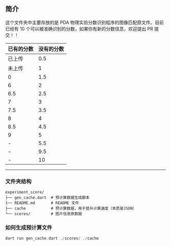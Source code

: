 ## 简介

这个文件夹中主要存放的是 PDA 物理实验分数识别程序的图像匹配原文件。目前已经有 10 个可以被准确识别的分数，如果你有新的分数信息，欢迎提出 PR 提交！！

| 已有的分数 | 没有的分数 |
|-------|-------|
| 已上传   | 0.5   |
| 未上传   | 1     |
| 0     | 1.5   |
| 6     | 2     |
| 6.5   | 2.5   |
| 7     | 3     |
| 7.5   | 3.5   |
| 8     | 4     |
| 8.5   | 4.5   |
| 9     | 5     |
| -     | 5.5   |
| -     | 9.5   |
| -     | 10    |

--- 

### 文件夹结构

~~~plaintext
experiment_score/
├── gen_cache.dart  # 预计算数据生成脚本
├── README.md       # README 文件
├── cache           # 预计算数据，用于提升计算速度（本质是JSON）
└── scores/         # 图片信息原数据
~~~

### 如何生成预计算文件

~~~dart
dart run gen_cache.dart ./scores/ ./cache
~~~